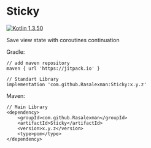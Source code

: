# Sticky
[ ![Kotlin 1.3.50](https://img.shields.io/badge/Kotlin-1.3.50-blue.svg)](http://kotlinlang.org)

Save view state with coroutines continuation

Gradle:
```
// add maven repository 
maven { url 'https://jitpack.io' }

// Standart Library
implementation 'com.github.Rasalexman:Sticky:x.y.z'
```

Maven:
```
// Main Library
<dependency>
	<groupId>com.github.Rasalexman</groupId>
	<artifactId>Sticky</artifactId>
	<version>x.y.z</version>
	<type>pom</type>
</dependency>
```
